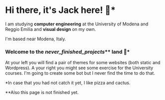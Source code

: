 # Hi there, it's Jack here! 🌵*

I am studying **computer engineering** at the University of Modena and Reggio Emilia and **visual design** on my own.

I'm based near Modena, Italy.

### Welcome to the *never_finished_projects*** land 🍕* 
At your left you will find a pair of themes for some websites (both static and Wordpress). A your right you might see some exercise for the University courses. I'm going to create some bot but I never find the time to do that. 

*In case that you  had not catch it yet, I like pizza and cactus.

**Also this page is not finished yet. 


